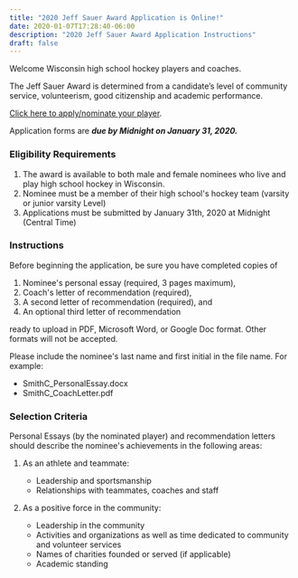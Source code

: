 ```yaml
---
title: "2020 Jeff Sauer Award Application is Online!"
date: 2020-01-07T17:28:40-06:00
description: "2020 Jeff Sauer Award Application Instructions"
draft: false
---
```


Welcome Wisconsin high school hockey players and coaches. 

The Jeff Sauer Award is determined from a candidate’s level of community service, 
volunteerism, good citizenship and academic performance. 

[Click here to apply/nominate your player](https://forms.gle/9dpXWa7QvKufSS8R6). 

Application forms are ***due by Midnight on January 31, 2020.*** 

### Eligibility Requirements
1.	The award is available to both male and female nominees who live and play high school hockey in Wisconsin.
2.	Nominee must be a member of their high school's hockey team (varsity or junior varsity Level)
3.  Applications must be submitted by January 31th, 2020 at Midnight (Central Time) 

### Instructions

Before beginning the application, be sure you have completed copies of 

  1.    Nominee's personal essay (required, 3 pages maximum), 
  2.    Coach's letter of recommendation (required), 
  3.    A second letter of recommendation (required), and
  4.    An optional third letter of recommendation

ready to upload in PDF, Microsoft Word, or Google Doc format. Other formats will not be accepted.

Please include the nominee's last name and first initial in the file name. For example:

  - SmithC_PersonalEssay.docx
  - SmithC_CoachLetter.pdf

### Selection Criteria

Personal Essays (by the nominated player) and recommendation letters should describe the nominee's achievements in the following areas:

1. As an athlete and teammate:
     - Leadership and sportsmanship
     - Relationships with teammates, coaches and staff

2. As a positive force in the community:
     - Leadership in the community
     - Activities and organizations as well as time dedicated to community and volunteer services
     - Names of charities founded or served (if applicable)
     - Academic standing
